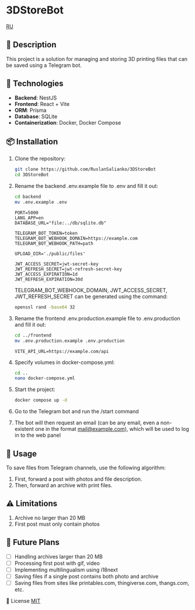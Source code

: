 # 3DStoreBot

[RU](./README_RU.md)

## 📅 Description

This project is a solution for managing and storing 3D printing files that can be saved using a Telegram bot.

## 🔧 Technologies

- **Backend**: NestJS
- **Frontend**: React + Vite
- **ORM**: Prisma
- **Database**: SQLite
- **Containerization**: Docker, Docker Compose

## 📦 Installation

1. Clone the repository:

   ```bash
   git clone https://github.com/RuslanSalianko/3DStoreBot
   cd 3DStoreBot
   ```

2. Rename the backend .env.example file to .env and fill it out:

   ```bash
   cd backend
   mv .env.example .env
   ```

   ```env
   PORT=5000
   LANG_APP=en
   DATABASE_URL="file:../db/sqlite.db"

   TELEGRAM_BOT_TOKEN=token
   TELEGRAM_BOT_WEBHOOK_DOMAIN=https://example.com
   TELEGRAM_BOT_WEBHOOK_PATH=path

   UPLOAD_DIR='./public/files'

   JWT_ACCESS_SECRET=jwt-secret-key
   JWT_REFRESH_SECRET=jwt-refresh-secret-key
   JWT_ACCESS_EXPIRATION=1d
   JWT_REFRESH_EXPIRATION=30d
   ```

   TELEGRAM_BOT_WEBHOOK_DOMAIN, JWT_ACCESS_SECRET, JWT_REFRESH_SECRET can be generated using the command:

   ```bash
   openssl rand -base64 32
   ```

3. Rename the frontend .env.production.example file to .env.production and fill it out:

   ```bash
   cd ../frontend
   mv .env.production.example .env.production
   ```

   ```env
   VITE_API_URL=https://example.com/api
   ```

4. Specify volumes in docker-compose.yml:

   ```bash
   cd ..
   nano docker-compose.yml
   ```

5. Start the project:

   ```bash
   docker compose up -d
   ```

6. Go to the Telegram bot and run the /start command
7. The bot will then request an email (can be any email, even a non-existent one in the format mail@example.com), which will be used to log in to the web panel

## 📂 Usage

To save files from Telegram channels, use the following algorithm:

1. First, forward a post with photos and file description.
2. Then, forward an archive with print files.

## ⚠️ Limitations

1. Archive no larger than 20 MB
2. First post must only contain photos

## 🚀 Future Plans

- [ ] Handling archives larger than 20 MB
- [ ] Processing first post with gif, video
- [ ] Implementing multilingualism using i18next
- [ ] Saving files if a single post contains both photo and archive
- [ ] Saving files from sites like printables.com, thingiverse.com, thangs.com, etc.

📜 License
[MIT](https://github.com/RuslanSalianko/3DStoreBot/blob/master/LICENSE)